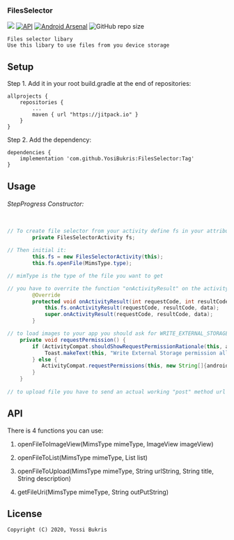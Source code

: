 ### FilesSelector
[![](https://jitpack.io/v/YosiBukris/FilesSelector.svg)](https://jitpack.io/#YosiBukris/FilesSelector)
[![API](https://img.shields.io/badge/API-18%2B-green.svg?style=flat)]()
[![Android Arsenal](https://img.shields.io/badge/Android%20Arsenal-Files%20Selector%20-brightgreen.svg?style=flat)](https://android-arsenal.com/details/1/7577)
![GitHub repo size](https://img.shields.io/github/repo-size/YosiBukris/FilesSelector)
```
Files selector libary
Use this libary to use files from you device storage
```
## Setup

Step 1. Add it in your root build.gradle at the end of repositories:
```
allprojects {
	repositories {
		...
		maven { url "https://jitpack.io" }
	}
}
```

Step 2. Add the dependency:
```
dependencies {
	implementation 'com.github.YosiBukris:FilesSelector:Tag'
}
```

## Usage
###### StepProgress Constructor:
```java

// To create file selector from your activity define fs in your attributs -
        private FilesSelectorActivity fs;
	
// Then initial it:
        this.fs = new FilesSelectorActivity(this);
        this.fs.openFile(MimsType.type);

// mimType is the type of the file you want to get

// you have to overrite the function "onActivityResult" on the activity you create the fileselector with that function:
        @Override
        protected void onActivityResult(int requestCode, int resultCode, Intent data) {
            this.fs.onActivityResult(requestCode, resultCode, data);
            super.onActivityResult(requestCode, resultCode, data);
        }

// to load images to your app you should ask for WRITE_EXTERNAL_STORAGE permission, you can use this method:
    private void requestPermission() {
        if (ActivityCompat.shouldShowRequestPermissionRationale(this, android.Manifest.permission.WRITE_EXTERNAL_STORAGE)) {
            Toast.makeText(this, "Write External Storage permission allows us to do store images. Please allow this permission in App Settings.", Toast.LENGTH_LONG).show();
        } else {
           ActivityCompat.requestPermissions(this, new String[]{android.Manifest.permission.WRITE_EXTERNAL_STORAGE}, PERMISSION_REQUEST_CODE);
        }
    }
    
// to upload file you have to send an actual working "post" method url of your server
 ```
    
## API
There is 4 functions you can use:
 1. openFileToImageView(MimsType mimeType, ImageView imageView)
 
 2. openFileToList(MimsType mimeType, List list)
 
 3. openFileToUpload(MimsType mimeType, String urlString, String title, String description)
 
 4. getFileUri(MimsType mimeType, String outPutString)
 
## License
```
Copyright (C) 2020, Yossi Bukris


